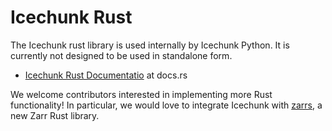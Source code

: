 # Icechunk Rust

The Icechunk rust library is used internally by Icechunk Python.
It is currently not designed to be used in standalone form.

- [Icechunk Rust Documentatio](https://docs.rs/icechunk/latest/icechunk/) at docs.rs

We welcome contributors interested in implementing more Rust functionality!
In particular, we would love to integrate Icechunk with [zarrs](https://docs.rs/zarrs/latest/zarrs/),
a new Zarr Rust library.